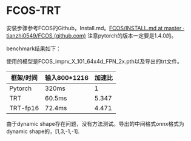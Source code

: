 # FCOS-TRT

安装步骤参考FCOS的Github，Install.md。[FCOS/INSTALL.md at master · tianzhi0549/FCOS (github.com)](https://github.com/tianzhi0549/FCOS/blob/master/INSTALL.md) 注意pytorch的版本一定要是1.4.0的。

benchmark结果如下：

使用的模型是FCOS_imprv_X_101_64x4d_FPN_2x.pth以及导出的trt文件。

| 框架/时间 | 输入800*1216 | 加速比 |
| --------- | ------------ | ------ |
| Pytorch   | 320ms        | 1      |
| TRT       | 60.5ms       | 5.347  |
| TRT-fp16  | 72.4ms       | 4.471  |

由于dynamic shape存在问题，没有方法测试。导出的中间格式onnx格式为dynamic shape的，[1,3,-1,-1].